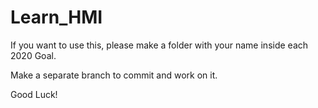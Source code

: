 # Learn_HMI
If you want to use this, please make a folder with your name inside each 2020 Goal.

Make a separate branch to commit and work on it.

Good Luck!
